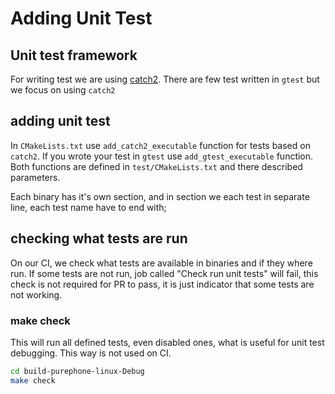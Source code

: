 # Adding Unit Test

## Unit test framework

For writing test we are using [catch2](https://github.com/catchorg/Catch2/blob/devel/docs/tutorial.md).
There are few test written in `gtest` but we focus on using `catch2`

## adding unit test

In `CMakeLists.txt` use `add_catch2_executable` function for tests based on `catch2`.
If you wrote your test in `gtest` use `add_gtest_executable` function.
Both functions are defined in `test/CMakeLists.txt` and there described parameters.

Each binary has it's own section, and in section we each test in separate line,
each test name have to end with;

## checking what tests are run

On our CI, we check what tests are available in binaries and if they where run.
If some tests are not run, job called "Check run unit tests" will fail, this check
is not required for PR to pass, it is just indicator that some tests are not working.


### make check

This will run all defined tests, even disabled ones, what is useful for unit test debugging.
This way is not used on CI.

```bash
cd build-purephone-linux-Debug
make check
```
